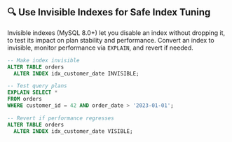 ## 🔍 Use Invisible Indexes for Safe Index Tuning

Invisible indexes (MySQL 8.0+) let you disable an index without dropping it, to test its impact on plan stability and performance. Convert an index to invisible, monitor performance via `EXPLAIN`, and revert if needed.

```sql
-- Make index invisible
ALTER TABLE orders
  ALTER INDEX idx_customer_date INVISIBLE;

-- Test query plans
EXPLAIN SELECT *
FROM orders
WHERE customer_id = 42 AND order_date > '2023-01-01';

-- Revert if performance regresses
ALTER TABLE orders
  ALTER INDEX idx_customer_date VISIBLE;
```
